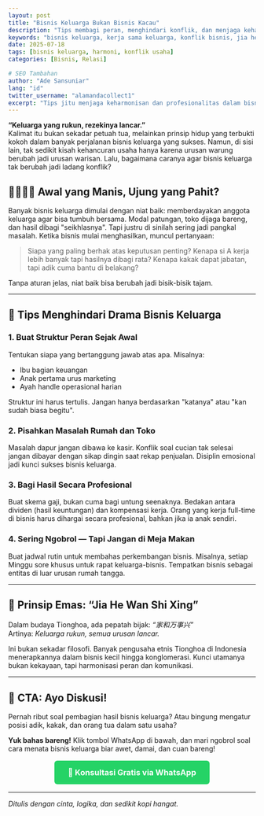 ```yaml
---
layout: post
title: "Bisnis Keluarga Bukan Bisnis Kacau"
description: "Tips membagi peran, menghindari konflik, dan menjaga keharmonisan dalam bisnis keluarga."
keywords: "bisnis keluarga, kerja sama keluarga, konflik bisnis, jia he wan shi xing"
date: 2025-07-18
tags: [bisnis keluarga, harmoni, konflik usaha]
categories: [Bisnis, Relasi]

# SEO Tambahan
author: "Ade Sansuniar"
lang: "id"
twitter_username: "alamandacollect1"
excerpt: "Tips jitu menjaga keharmonisan dan profesionalitas dalam bisnis keluarga, agar usaha tetap rukun dan menguntungkan."
---
```

**“Keluarga yang rukun, rezekinya lancar.”**  
Kalimat itu bukan sekadar petuah tua, melainkan prinsip hidup yang terbukti kokoh dalam banyak perjalanan bisnis keluarga yang sukses. Namun, di sisi lain, tak sedikit kisah kehancuran usaha hanya karena urusan warung berubah jadi urusan warisan. Lalu, bagaimana caranya agar bisnis keluarga tak berubah jadi ladang konflik?

## 👨‍👩‍👧‍👦 Awal yang Manis, Ujung yang Pahit?

Banyak bisnis keluarga dimulai dengan niat baik: memberdayakan anggota keluarga agar bisa tumbuh bersama. Modal patungan, toko dijaga bareng, dan hasil dibagi "seikhlasnya". Tapi justru di sinilah sering jadi pangkal masalah. Ketika bisnis mulai menghasilkan, muncul pertanyaan:

> Siapa yang paling berhak atas keputusan penting?
> Kenapa si A kerja lebih banyak tapi hasilnya dibagi rata?
> Kenapa kakak dapat jabatan, tapi adik cuma bantu di belakang?

Tanpa aturan jelas, niat baik bisa berubah jadi bisik-bisik tajam.

---

## 📌 Tips Menghindari Drama Bisnis Keluarga

### 1. Buat Struktur Peran Sejak Awal

Tentukan siapa yang bertanggung jawab atas apa. Misalnya:

- Ibu bagian keuangan
- Anak pertama urus marketing
- Ayah handle operasional harian

Struktur ini harus tertulis. Jangan hanya berdasarkan "katanya" atau "kan sudah biasa begitu".

### 2. Pisahkan Masalah Rumah dan Toko

Masalah dapur jangan dibawa ke kasir. Konflik soal cucian tak selesai jangan dibayar dengan sikap dingin saat rekap penjualan. Disiplin emosional jadi kunci sukses bisnis keluarga.

### 3. Bagi Hasil Secara Profesional

Buat skema gaji, bukan cuma bagi untung seenaknya. Bedakan antara dividen (hasil keuntungan) dan kompensasi kerja. Orang yang kerja full-time di bisnis harus dihargai secara profesional, bahkan jika ia anak sendiri.

### 4. Sering Ngobrol — Tapi Jangan di Meja Makan

Buat jadwal rutin untuk membahas perkembangan bisnis. Misalnya, setiap Minggu sore khusus untuk rapat keluarga-bisnis. Tempatkan bisnis sebagai entitas di luar urusan rumah tangga.

---

## 🎯 Prinsip Emas: “Jia He Wan Shi Xing”

Dalam budaya Tionghoa, ada pepatah bijak: *“家和万事兴”*  
Artinya: *Keluarga rukun, semua urusan lancar.*

Ini bukan sekadar filosofi. Banyak pengusaha etnis Tionghoa di Indonesia menerapkannya dalam bisnis kecil hingga konglomerasi. Kunci utamanya bukan kekayaan, tapi harmonisasi peran dan komunikasi.

---

## 💬 CTA: Ayo Diskusi!

Pernah ribut soal pembagian hasil bisnis keluarga? Atau bingung mengatur posisi adik, kakak, dan orang tua dalam satu usaha?

**Yuk bahas bareng!**
Klik tombol WhatsApp di bawah, dan mari ngobrol soal cara menata bisnis keluarga biar awet, damai, dan cuan bareng!

<div style="text-align: center; margin: 30px 0;">
  <a href="https://api.whatsapp.com/send?phone=+6288801758800&amp;text=Halo%20Penjahit%20Alamanda!%20Saya%20ingin%20diskusi%20tentang%20bisnis%20keluarga." 
     style="background-color: #25D366; 
            color: white; 
            padding: 14px 28px; 
            border-radius: 6px; 
            text-decoration: none; 
            font-weight: bold;
            font-size: 16px;">
    💬 Konsultasi Gratis via WhatsApp
  </a>
</div>

---

*Ditulis dengan cinta, logika, dan sedikit kopi hangat.*
